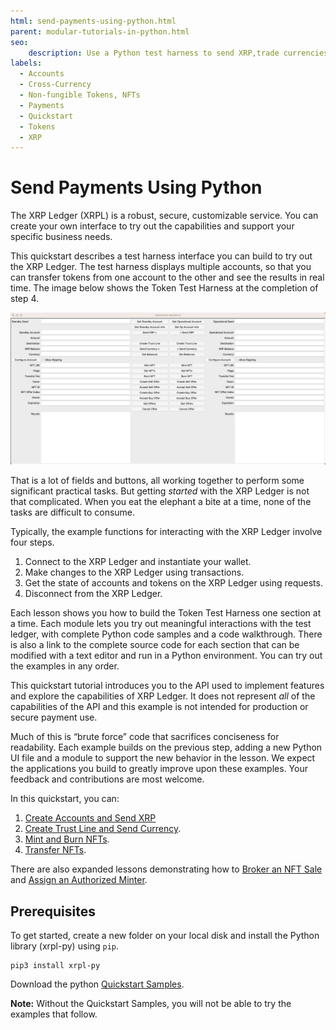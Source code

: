 ```yaml
---
html: send-payments-using-python.html
parent: modular-tutorials-in-python.html
seo:
    description: Use a Python test harness to send XRP,trade currencies, and more.
labels:
  - Accounts
  - Cross-Currency
  - Non-fungible Tokens, NFTs
  - Payments
  - Quickstart
  - Tokens
  - XRP
---
```

# Send Payments Using Python

The XRP Ledger (XRPL) is a robust, secure, customizable service. You can create your own interface to try out the capabilities and support your specific business needs.

This quickstart describes a test harness interface you can build to try out the XRP Ledger. The test harness displays multiple accounts, so that you can transfer tokens from one account to the other and see the results in real time. The image below shows the Token Test Harness at the completion of step 4.

[![Quickstart Tutorial Window](/img/quickstart-py15.png)](/img/quickstart-py15.png)

That is a lot of fields and buttons, all working together to perform some significant practical tasks. But getting _started_ with the XRP Ledger is not that complicated. When you eat the elephant a bite at a time, none of the tasks are difficult to consume.

Typically, the example functions for interacting with the XRP Ledger involve four steps.

1. Connect to the XRP Ledger and instantiate your wallet.
2. Make changes to the XRP Ledger using transactions.
3. Get the state of accounts and tokens on the XRP Ledger using requests.
4. Disconnect from the XRP Ledger.

Each lesson shows you how to build the Token Test Harness one section at a time. Each module lets you try out meaningful interactions with the test ledger, with complete Python code samples and a code walkthrough. There is also a link to the complete source code for each section that can be modified with a text editor and run in a Python environment. You can try out the examples in any order.

This quickstart tutorial introduces you to the API used to implement features and explore the capabilities of XRP Ledger. It does not represent _all_ of the capabilities of the API and this example is not intended for production or secure payment use.

Much of this is “brute force” code that sacrifices conciseness for readability. Each example builds on the previous step, adding a new Python UI file and a module to support the new behavior in the lesson. We expect the applications you build to greatly improve upon these examples. Your feedback and contributions are most welcome.

In this quickstart, you can:

1. [Create Accounts and Send XRP](py-create-accounts-send-xrp.md)
2. [Create Trust Line and Send Currency](py-create-trustline-send-currency.md).
3. [Mint and Burn NFTs](py-mint-and-burn-nfts.md).
4. [Transfer NFTs](py-transfer-nfts.md).

There are also expanded lessons demonstrating how to [Broker an NFT Sale](py-broker-sale.md) and [Assign an Authorized Minter](py-authorize-minter.md).


## Prerequisites

To get started, create a new folder on your local disk and install the Python library (xrpl-py) using `pip`.

```
pip3 install xrpl-py
```

Download the python [Quickstart Samples](https://github.com/XRPLF/xrpl-dev-portal/tree/master/content/_code-samples/quickstart/py/)<!-- {.github-code-download} -->.

**Note:** Without the Quickstart Samples, you will not be able to try the examples that follow.

